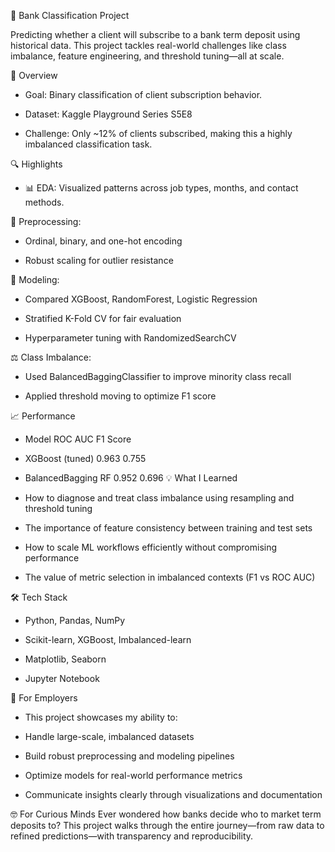 🏦 Bank Classification Project

Predicting whether a client will subscribe to a bank term deposit using historical data. This project tackles real-world challenges like class imbalance, feature engineering, and threshold tuning—all at scale.

📌 Overview

- Goal: Binary classification of client subscription behavior.

- Dataset: Kaggle Playground Series S5E8

- Challenge: Only ~12% of clients subscribed, making this a highly imbalanced classification task.

🔍 Highlights

- 📊 EDA: Visualized patterns across job types, months, and contact methods.

🧼 Preprocessing:

- Ordinal, binary, and one-hot encoding

- Robust scaling for outlier resistance

🧠 Modeling:

- Compared XGBoost, RandomForest, Logistic Regression

- Stratified K-Fold CV for fair evaluation

- Hyperparameter tuning with RandomizedSearchCV

⚖️ Class Imbalance:

- Used BalancedBaggingClassifier to improve minority class recall

- Applied threshold moving to optimize F1 score

📈 Performance
- Model	ROC AUC	F1 Score
- XGBoost (tuned)	0.963	0.755
- BalancedBagging RF	0.952	0.696
💡 What I Learned
- How to diagnose and treat class imbalance using resampling and threshold tuning

- The importance of feature consistency between training and test sets

- How to scale ML workflows efficiently without compromising performance

- The value of metric selection in imbalanced contexts (F1 vs ROC AUC)

🛠 Tech Stack
- Python, Pandas, NumPy

- Scikit-learn, XGBoost, Imbalanced-learn

- Matplotlib, Seaborn

- Jupyter Notebook

💬 For Employers
- This project showcases my ability to:

- Handle large-scale, imbalanced datasets

- Build robust preprocessing and modeling pipelines

- Optimize models for real-world performance metrics

- Communicate insights clearly through visualizations and documentation

🤓 For Curious Minds
Ever wondered how banks decide who to market term deposits to? This project walks through the entire journey—from raw data to refined predictions—with transparency and reproducibility.
